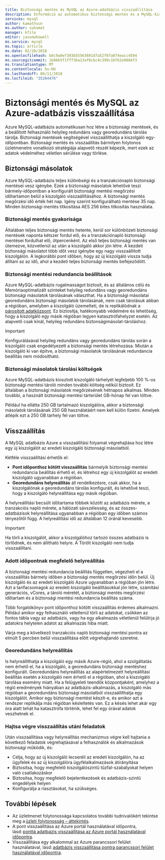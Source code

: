 ```yaml
---
title: Biztonsági mentés és MySQL az Azure-adatbázis visszaállítása
description: Információ az automatikus biztonsági mentés és a MySQL-kiszolgálóhoz tartozó Azure-adatbázis visszaállítása.
services: mysql
author: kamathsun
ms.author: sukamat
manager: kfile
editor: jasonwhowell
ms.service: mysql
ms.topic: article
ms.date: 02/28/2018
ms.openlocfilehash: bdc9a0ef393b55563691d7a52f8fa074eacc4594
ms.sourcegitcommit: 1b8665f1fff36a13af0cbc4c399c16f62e9884f3
ms.translationtype: MT
ms.contentlocale: hu-HU
ms.lasthandoff: 06/11/2018
ms.locfileid: "35264476"
---
```

# <a name="backup-and-restore-in-azure-database-for-mysql"></a>Biztonsági mentés és MySQL az Azure-adatbázis visszaállítása

Azure MySQL-adatbázis automatikusan hoz létre a biztonsági mentések, és a beállított felhasználó helyileg redundáns vagy georedundáns tárolás tárolja. Biztonsági mentések segítségével visszaállíthatja a kiszolgáló egy-időpontban. Biztonsági mentés és visszaállítás bármilyen folytonos üzletmenetre vonatkozó stratégiája alapvető részét képezik, mert ezek az adatok védelméhez véletlen sérülése vagy törlése.

## <a name="backups"></a>Biztonsági másolatok

Azure MySQL-adatbázis teljes különbségi és a tranzakciónapló biztonsági mentései vesz igénybe. Ezek a biztonsági másolatok lehetővé teszi bármely-időpontban a konfigurált biztonsági mentési megőrzési időtartamon belül a kiszolgáló visszaállításához. A biztonsági mentés megőrzési idő érték hét nap. Igény szerint konfigurálható mentése 35 nap. Minden biztonsági mentés titkosítása AES 256 bites titkosítás használata.

### <a name="backup-frequency"></a>Biztonsági mentés gyakorisága

Általában teljes biztonsági mentés hetente, kerül sor különbözeti biztonsági mentések naponta kétszer fordul elő, és a tranzakciónapló biztonsági mentései fordulhat elő, ötpercenként. Az első teljes biztonsági mentés van ütemezve, közvetlenül az után a kiszolgáló akkor jön létre. A kezdeti biztonsági másolatot több időt vesz igénybe egy nagy visszaállított kiszolgálón. A legkorábbi pont időben, hogy az új kiszolgáló vissza tudja állítani az az idő, ahol a kezdeti teljes biztonsági mentés befejeződött.

### <a name="backup-redundancy-options"></a>Biztonsági mentési redundancia beállítások

Azure MySQL-adatbázis rugalmasságot biztosít, és az általános célú és Memóriaoptimalizált szinteket helyileg redundáns vagy georedundáns biztonsági másolatok tárolásának választhat. Ha a biztonsági másolatai georedundáns biztonsági másolatok tárolásának, nem csak tárolásuk abban a régióban, amelyben a kiszolgáló üzemelteti, de is replikálódnak a [párosított adatközpont](https://docs.microsoft.com/azure/best-practices-availability-paired-regions). Ez biztosítja, hatékonyabb védelmére és lehetőség, hogy a kiszolgáló egy másik régióban legyen katasztrófahelyzet esetén. Az alapvető csak kínál, helyileg redundáns biztonságimásolat-tároláshoz.

> [!IMPORTANT]
> Konfigurálásával helyileg redundáns vagy georedundáns tárolás során a kiszolgáló csak engedélyezett a biztonsági mentés létrehozása. Miután a kiszolgáló ki van építve, a biztonsági másolatok tárolásának redundancia beállítás nem módosítható.

### <a name="backup-storage-cost"></a>Biztonsági másolatok tárolási költségek

Azure MySQL-adatbázis kiosztott kiszolgáló tárhelyét legfeljebb 100 %-os biztonsági mentési tároló minden további költség nélkül biztosít. Ez általában a biztonsági másolatok megőrzésének hétnapos alkalmas. Minden további, a használt biztonsági mentési tárterület GB-hónap fel van töltve.

Például ha ellátta 250 GB tartalmazó kiszolgálóra, akkor a biztonsági másolatok tárolásának 250 GB használatáért nem kell külön fizetni. Amelyek átlépik ezt a 250 GB tárhely fel van töltve.

## <a name="restore"></a>Visszaállítás

A MySQL adatbázis Azure a visszaállítási folyamat végrehajtása hoz létre egy új kiszolgálót az eredeti kiszolgáló biztonsági másolatból.

Kétféle visszaállítási érhetők el:

- **Pont időponthoz kötött visszaállítás** bármelyik biztonsági mentési redundancia beállítás érhető el, és létrehoz egy új kiszolgálót az eredeti kiszolgáló ugyanabban a régióban.
- **Georedundáns helyreállítás** áll rendelkezésre, csak akkor, ha a kiszolgálónak a georedundáns tárolás konfigurált, és lehetővé teszi, hogy a kiszolgáló helyreállítása egy másik régióban.

A helyreállítási becsült időtartama többek között az adatbázis mérete, a tranzakciós napló mérete, a hálózati sávszélesség, és az összes-adatbázisok helyreállítása ugyanabban a régióban egy időben számos tényezőtől függ. A helyreállítási idő az általában 12 óránál kevesebb.

> [!IMPORTANT]
> Ha törli a kiszolgálót, akkor a kiszolgálóhoz tartozó összes adatbázis is törlődnek, és nem állítható helyre. A Törölt kiszolgáló nem tudja visszaállítani.

### <a name="point-in-time-restore"></a>Adott időpontnak megfelelő helyreállítás

A biztonsági mentési redundancia beállítás független, végezheti el a visszaállítás bármely időben a biztonsági mentés megőrzési időn belül. Új kiszolgáló és az eredeti kiszolgáló Azure ugyanabban a régióban jön létre. Azt a tarifacsomagok az eredeti kiszolgáló beállításokkal jön létre, számítási generációs, vCores, a tároló méretét, a biztonsági mentés megőrzési időtartam és a biztonsági mentési redundancia beállítás száma.

Több forgatókönyv pont időponthoz kötött visszaállítás érdemes alkalmazni. Például amikor egy felhasználó véletlenül törli az adatokat, csökken az fontos tábla vagy az adatbázis, vagy ha egy alkalmazás véletlenül felülírja jó adatokra helytelen adatot az alkalmazás hiba miatt.

Várja meg a következő tranzakciós napló biztonsági mentési pontra az elmúlt 5 percben belül visszaállítása előtt végrehajtandó szeretne.

### <a name="geo-restore"></a>Georedundáns helyreállítás

Is helyreállíthatja a kiszolgáló egy másik Azure-régió, ahol a szolgáltatás nem érhető el, ha a kiszolgáló, a georedundáns biztonsági mentéshez konfigurált. Georedundáns helyreállítás az alapértelmezett helyreállítási beállítás esetén a kiszolgáló nem érhető el a régióban, ahol a kiszolgáló tárolása esemény miatt. Ha a felügyeleti teendők központjaként, amelyhez a régió eredmények hiányában az adatbázis-alkalmazás, a kiszolgáló más régióban a georedundáns biztonsági másolatból visszaállíthatja egy kiszolgálót. Amikor egy biztonsági mentést készít-e, és amikor azt a rendszer replikálja más régióban késleltetés van. Ez a késés lehet akár egy óra alatt tehát ha katasztrófa történik, lehet fel egy órával adatok veszhetnek el.

### <a name="perform-post-restore-tasks"></a>Hajtsa végre visszaállítás utáni feladatok

Után visszaállítása vagy helyreállítás mechanizmus végre kell hajtania a következő feladatok végrehajtásával a felhasználók és alkalmazások biztonsági működik, és:

- Célja, hogy az új kiszolgáló lecseréli az eredeti kiszolgálón, ha az ügyfelek és az új kiszolgálóra ügyfélalkalmazások átirányítása
- Biztosítsa, hogy megfelelő kiszolgálószintű tűzfal-szabályokat helyen való csatlakozáskor
- Biztosítsa, hogy megfelelő bejelentkezések és adatbázis-szintű engedélyek helyen
- Konfigurálja a riasztásokat, ha szükséges.

## <a name="next-steps"></a>További lépések

- Az üzletmenet folytonossága kapcsolatos további tudnivalókért tekintse meg a [üzleti folytonosság – áttekintés](concepts-business-continuity.md).
- A pont visszaállítása az Azure portál használatával időpontra, lásd: [ponttá adatbázis visszaállítása az Azure portál használatával időpontra](howto-restore-server-portal.md).
- Visszaállítása egy alkalommal az Azure parancssori felület használatával, lásd: [adatbázis visszaállítása pontra parancssori felület használatával időpontra](howto-restore-server-cli.md).